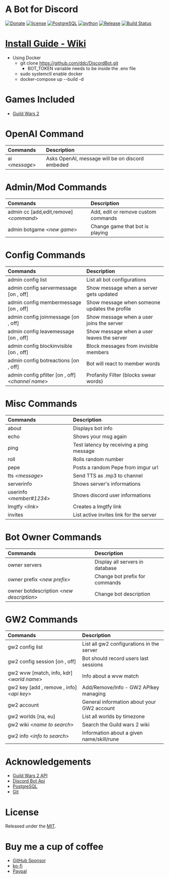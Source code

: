 # A Bot for Discord

[![Donate](https://img.shields.io/badge/Donate-PayPal-brightgreen.svg?style=plastic)](https://www.paypal.com/ncp/payment/6G9Z78QHUD4RJ)
[![license](https://img.shields.io/github/license/ddc/DiscordBot.svg?style=plastic)](https://github.com/ddc/DiscordBot/blob/master/LICENSE) 
[![PostgreSQL](https://img.shields.io/badge/PostgreSQL-17-yellow.svg?style=plastic)](https://www.postgresql.org)
[![python](https://img.shields.io/badge/python-3.13-lightgrey.svg?style=plastic)](https://www.python.org/downloads/release)
[![Release](https://img.shields.io/github/release/ddc/DiscordBot.svg?style=plastic)](https://github.com/ddc/DiscordBot/releases/latest)
[![Build Status](https://img.shields.io/endpoint.svg?url=https://actions-badge.atrox.dev/ddc/DiscordBot/badge?ref=master&style=plastic&label=build&logo=none)](https://actions-badge.atrox.dev/ddc/DiscordBot/goto?ref=master)


<!--
### [Invitation Link](https://discordapp.com/api/oauth2/authorize?client_id=427992048088383518&permissions=8&scope=bot)
+ Use the link bellow to invite this bot into your server, or install your own using the install guide
    + [Invitation Link](https://discordapp.com/api/oauth2/authorize?client_id=427992048088383518&permissions=8&scope=bot)
-->

# [Install Guide - Wiki](https://ddc.github.io/DiscordBot)
+ Using Docker
    + git clone https://github.com/ddc/DiscordBot.git
      + BOT_TOKEN variable needs to be inside the .env file
    + sudo systemctl enable docker
    + docker-compose up --build -d

# Games Included
+ [Guild Wars 2](https://www.guildwars2.com)


# OpenAI Command
| Commands       | Description                                     |
|:---------------|:------------------------------------------------|
| ai <_message_> | Asks OpenAI, message will be on discord embeded |


# Admin/Mod Commands
| Commands                               | Description                         |
|:---------------------------------------|:------------------------------------|
| admin cc [add,edit,remove] <_command_> | Add, edit or remove custom commands |
| admin botgame <_new game_>             | Change game that bot is playing     |

# Config Commands
| Commands                                         | Description                                   |
|:-------------------------------------------------|:----------------------------------------------|
| admin config list                                | List all bot configurations                   |
| admin config servermessage   [on , off]          | Show message when a server gets updated       |
| admin config membermessage   [on , off]          | Show message when someone updates the profile |
| admin config joinmessage     [on , off]          | Show message when a user joins the server	    |
| admin config leavemessage    [on , off]          | Show message when a user leaves the server    |
| admin config blockinvisible  [on , off]          | Block messages from invisible members         |
| admin config botreactions    [on , off]          | Bot will react to member words                |
| admin config pfilter [on , off]	<_channel name_> | Profanity Filter (blocks swear words)         |

# Misc Commands
| Commands                 | Description                              |
|:-------------------------|:-----------------------------------------|
| about                    | Displays bot info                        |
| echo                     | Shows your msg again                     |
| ping                     | Test latency by receiving a ping message |
| roll                     | Rolls random number                      |
| pepe                     | Posts a random Pepe from imgur url       |
| tts <_message_>          | Send TTS as .mp3 to channel              |
| serverinfo               | Shows server's informations              |
| userinfo <_member#1234_> | Shows discord user informations          |
| lmgtfy <_link_>          | Creates a lmgtfy link	                   |
| invites                  | List active invites link for the server  |

# Bot Owner Commands
| Commands                                  | Description                     |
|:------------------------------------------|:--------------------------------|
| owner servers                             | Display all servers in database |
| owner prefix <_new prefix_>               | Change bot prefix for commands  |
| owner botdescription <_new description_>	 | Change bot description          |

# GW2 Commands
| Commands                                  | Description                                |
|:------------------------------------------|:-------------------------------------------|
| gw2 config list                           | List all gw2 configurations in the server  |
| gw2 config session [on , off]             | Bot should record users last sessions      |
| gw2 wvw [match, info, kdr] <_world name_> | Info about a wvw match                     |
| gw2 key [add , remove , info] <_api key_> | Add/Remove/Info - GW2 APIkey managing      |
| gw2 account                               | General information about your GW2 account |
| gw2 worlds [na, eu]                       | List all worlds by timezone                |
| gw2 wiki <_name to search_>               | Search the Guild wars 2 wiki               |
| gw2 info <_info to search_>               | Information about a given name/skill/rune  |



# Acknowledgements
+ [Guild Wars 2 API](https://wiki.guildwars2.com/wiki/API:2)
+ [Discord Bot Api](https://discordapp.com/developers/applications/me)
+ [PostgreSQL](https://www.postgresql.org)
+ [Git](https://git-scm.com/download)



# License
Released under the [MIT](LICENSE).



# Buy me a cup of coffee
+ [GitHub Sponsor](https://github.com/sponsors/ddc)
+ [ko-fi](https://ko-fi.com/ddcsta)
+ [Paypal](https://www.paypal.com/ncp/payment/6G9Z78QHUD4RJ)
